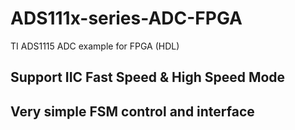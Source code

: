# ADS111x-series-ADC-FPGA
TI ADS1115 ADC example for FPGA (HDL)

## Support IIC Fast Speed & High Speed Mode

## Very simple FSM control and interface



